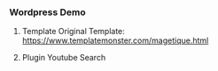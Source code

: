 ### Wordpress Demo

1. Template
Original Template: https://www.templatemonster.com/magetique.html

2. Plugin
Youtube Search
